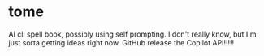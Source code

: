 # tome
AI cli spell book, possibly using self prompting. I don't really know, but I'm just sorta getting ideas right now. GitHub release the Copilot API!!!!!
